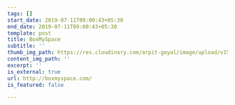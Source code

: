 ```yaml
---
tags: []
start_date: 2019-07-11T09:00:43+05:30
end_date: 2019-07-11T09:00:43+05:30
template: post
title: BoxMySpace
subtitle: ''
thumb_img_path: https://res.cloudinary.com/arpit-goyal/image/upload/v1562815469/boxmyspace.png
content_img_path: ''
excerpt: ''
is_external: true
url: http://boxmyspace.com/
is_featured: false

---
```

